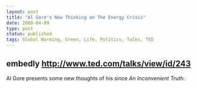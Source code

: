 ```yaml
---
layout: post
title: "Al Gore's New Thinking on The Energy Crisis"
date: 2008-04-09
type: post
status: published
tags: Global Warming, Green, Life, Politics, Talks, TED
---
```



## embedly http://www.ted.com/talks/view/id/243 ##

Al Gore presents some new thoughts of his since _An Inconvenient Truth_.
